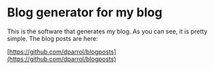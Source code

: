 # Blog generator for my blog

This is the software that generates my blog. As you can see, it is pretty simple. The blog posts are here:

[https://github.com/dparrol/blogposts](https://github.com/dparrol/blogposts)

